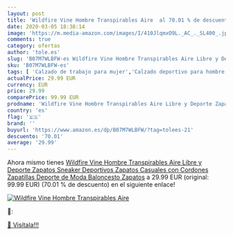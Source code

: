```yaml
---
layout: post
title: 'Wildfire Vine Hombre Transpirables Aire  al 70.01 % de descuento'
date: 2020-03-05 18:38:14
image: 'https://m.media-amazon.com/images/I/410JlqmxO9L._AC_._SL400_.jpg'
comments: true
category: ofertas
author: 'tole.es'
slug: 'B07M7WLBFW-es Wildfire Vine Hombre Transpirables Aire Libre y Deporte...'
sku: 'B07M7WLBFW-es'
tags: [ 'Calzado de trabajo para mujer','Calzado deportivo para hombre','Calzado sanitario y de hostelería para mujer','Chanclas y sandalias de piscina para hombre','Sandalias y chanclas para niña','Zapatillas y calzado deportivo para hombre','Zapatos','Zapatos para hombre','Zapatos para mujer','Zapatos para niñas pequeñas','Zapatos y complementos','Zuecos sanitarios y de hostelería para mujer','Zuecos y mules para hombre','zapatos', ]
actualPrice: 29.99 EUR
currency: EUR
price: 29.99
comparePrice: 99.99 EUR
prodname: 'Wildfire Vine Hombre Transpirables Aire Libre y Deporte Zapatos Sneaker Deportivos Zapatos Casuales con Cordones Zapatillas Deporte de Moda Baloncesto Zapatos'
country: 'es'
flag: '🇪🇸'
brand: ''
buyurl: 'https://www.amazon.es/dp/B07M7WLBFW/?tag=tolees-21'
descuento: '70.01'
average: '29.99'
---
```


Ahora mismo tienes [Wildfire Vine Hombre Transpirables Aire Libre y Deporte Zapatos Sneaker Deportivos Zapatos Casuales con Cordones Zapatillas Deporte de Moda Baloncesto Zapatos](https://www.amazon.es/dp/B07M7WLBFW/?tag=tolees-21) a 29.99 EUR (original: 99.99 EUR) (70.01 %  de descuento) en el siguiente enlace!

[![Wildfire Vine Hombre Transpirables Aire ](https://m.media-amazon.com/images/I/410JlqmxO9L._AC_._SL400_.jpg)](https://www.amazon.es/dp/B07M7WLBFW/?tag=tolees-21)

🔎:


[🛒 Visítala!!!](https://www.amazon.es/dp/B07M7WLBFW/?tag=tolees-21)
